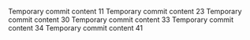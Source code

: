 Temporary commit content 11
Temporary commit content 23
Temporary commit content 30
Temporary commit content 33
Temporary commit content 34
Temporary commit content 41
